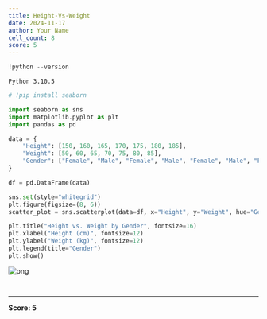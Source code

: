 ```yaml
---
title: Height-Vs-Weight
date: 2024-11-17
author: Your Name
cell_count: 8
score: 5
---
```


```python
!python --version
```

    Python 3.10.5



```python
# !pip install seaborn
```


```python
import seaborn as sns
import matplotlib.pyplot as plt
import pandas as pd
```


```python
data = {
    "Height": [150, 160, 165, 170, 175, 180, 185],
    "Weight": [50, 60, 65, 70, 75, 80, 85],
    "Gender": ["Female", "Male", "Female", "Male", "Female", "Male", "Female"]
}
```


```python
df = pd.DataFrame(data)
```


```python
sns.set(style="whitegrid")
plt.figure(figsize=(8, 6))
scatter_plot = sns.scatterplot(data=df, x="Height", y="Weight", hue="Gender", style="Gender", s=100)

plt.title("Height vs. Weight by Gender", fontsize=16)
plt.xlabel("Height (cm)", fontsize=12)
plt.ylabel("Weight (kg)", fontsize=12)
plt.legend(title="Gender")
plt.show()
```


    
![png](/rjpy/images/height-vs-weight_5_0.png)
    



```python

```


```python

```


---
**Score: 5**
